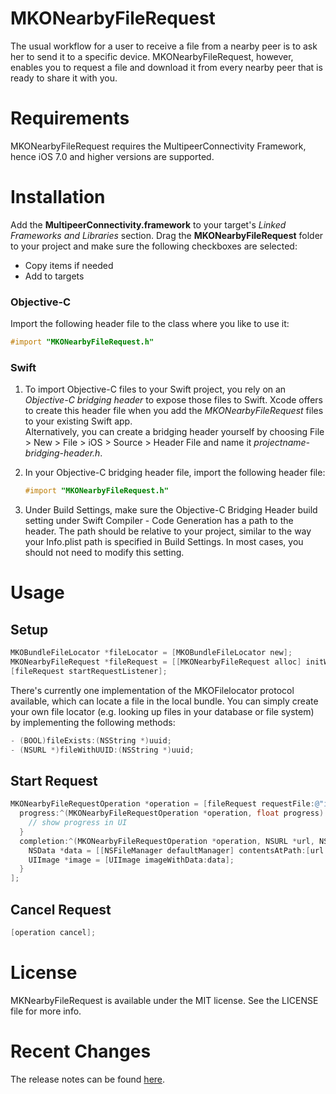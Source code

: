 # MKONearbyFileRequest
The usual workflow for a user to receive a file from a nearby peer is to ask her to send it to a specific device. MKONearbyFileRequest, however, enables you to request a file and download it from every nearby peer that is ready to share it with you.

# Requirements
MKONearbyFileRequest requires the MultipeerConnectivity Framework, hence iOS 7.0 and higher versions are supported.

# Installation
Add the **MultipeerConnectivity.framework** to your target's *Linked Frameworks and Libraries* section. Drag the **MKONearbyFileRequest** folder to your project and make sure the following checkboxes are selected:

* Copy items if needed
* Add to targets

### Objective-C
Import the following header file to the class where you like to use it: 

```objective-c
#import "MKONearbyFileRequest.h"
```
### Swift
1. To import Objective-C files to your Swift project, you rely on an *Objective-C bridging header* to expose those files to Swift. Xcode offers to create this header file when you add the *MKONearbyFileRequest* files to your existing Swift app.<br />Alternatively, you can create a bridging header yourself by choosing File > New > File > iOS > Source > Header File and name it *projectname-bridging-header.h*.
2. In your Objective-C bridging header file, import the following header file:

	```objective-c
	#import "MKONearbyFileRequest.h"
	```
3. Under Build Settings, make sure the Objective-C Bridging Header build setting under Swift Compiler - Code Generation has a path to the header.
The path should be relative to your project, similar to the way your Info.plist path is specified in Build Settings. In most cases, you should not need to modify this setting.

# Usage

## Setup
```objective-c
MKOBundleFileLocator *fileLocator = [MKOBundleFileLocator new];
MKONearbyFileRequest *fileRequest = [[MKONearbyFileRequest alloc] initWithDisplayName:displayName fileLocator:fileLocator];
[fileRequest startRequestListener];
```
There's currently one implementation of the MKOFilelocator protocol available, which can locate a file in the local bundle. You can simply create your own file locator (e.g. looking up files in your database or file system) by implementing the following methods:

```objective-c
- (BOOL)fileExists:(NSString *)uuid;
- (NSURL *)fileWithUUID:(NSString *)uuid;
```

## Start Request
```objective-c
MKONearbyFileRequestOperation *operation = [fileRequest requestFile:@"image.jpg" 
  progress:^(MKONearbyFileRequestOperation *operation, float progress) {
    // show progress in UI
  } 
  completion:^(MKONearbyFileRequestOperation *operation, NSURL *url, NSError *error) {
	NSData *data = [[NSFileManager defaultManager] contentsAtPath:[url path]];
    UIImage *image = [UIImage imageWithData:data];
  }
];

```

## Cancel Request
```objective-c
[operation cancel];
```

# License
MKNearbyFileRequest is available under the MIT license. See the LICENSE file for more info.

# Recent Changes
The release notes can be found [here](https://github.com/mkoehnke/MKONearbyFileRequest/releases).
